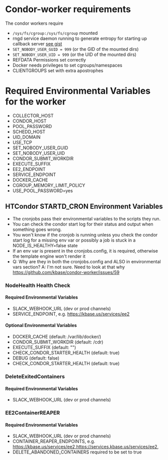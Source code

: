 # Condor-worker requirements


The condor workers require 
* `/sys/fs/cgroup:/sys/fs/cgroup` mounted
* rngd service daemon running to generate entropy for starting up callback server [see gist](https://gist.github.com/bio-boris/3a6665fa8f2a8986e8a6ee606311a79e)
* `SET_NOBODY_USER_GUID = 999` (or the GID of the mounted dirs)
* `SET_NOBODY_USER_UID = 999` (or the UID of the mounted dirs)
* REFDATA Permissions set correctly
* Docker needs privileges to set cgroups/namespaces
* CLIENTGROUPS set with extra apostrophes

# Required Environmental Variables for the worker
* COLLECTOR_HOST
* CONDOR_HOST
* POOL_PASSWORD
* SCHEDD_HOST
* UID_DOMAIN
* USE_TCP
* SET_NOBODY_USER_GUID 
* SET_NOBODY_USER_UID
* CONDOR_SUBMIT_WORKDIR
* EXECUTE_SUFFIX
* EE2_ENDPOINT
* SERVICE_ENDPOINT
* DOCKER_CACHE
* CGROUP_MEMORY_LIMIT_POLICY
* USE_POOL_PASSWORD=yes

## HTCondor STARTD_CRON Environment Variables

* The cronjobs pass their environmental variables to the scripts they run.
* You can check the condor start log for their status and output when something goes wrong.
* You won't know if the cronjob is running unless you check the condor start log for a missing env var or possibly a job is stuck in a NODE_IS_HEALTHY=false state
* If an env var is present in the cronjobs.config, it is required, otherwise the template engine won't render it
* Q: Why are they in both the cronjobs.config and ALSO in environmental vars section? A: I'm not sure. Need to look at that why https://github.com/kbase/condor-worker/issues/59


### NodeHealth Health Check

#### Required Environmental Variables
* SLACK_WEBHOOK_URL  (dev or prod channels)
* SERVICE_ENDPOINT, e.g. https://kbase.us/services/ee2

#### Optional Environmental Variables
* DOCKER_CACHE (default: /var/lib/docker/)
* CONDOR_SUBMIT_WORKDIR (default: /cdr)
* EXECUTE_SUFFIX (default: "")
* CHECK_CONDOR_STARTER_HEALTH (default: true)
* DEBUG (default: false)
* CHECK_CONDOR_STARTER_HEALTH (default: true)

### DeleteExitedContainers
#### Required Environmental Variables
* SLACK_WEBHOOK_URL (dev or prod channels)


### EE2ContainerREAPER
#### Required Environmental Variables
* SLACK_WEBHOOK_URL (dev or prod channels)
* CONTAINER_REAPER_ENDPOINTS, e.g. https://kbase.us/services/ee2,https://services.kbase.us/services/ee2,
* DELETE_ABANDONED_CONTAINERS required to be set to true

